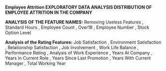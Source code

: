**Employee Attrition 
EXPLORATORY DATA ANALYSIS
DISTRIBUTION OF EMPLOYEE ATTRITION IN THE COMPANY**

**ANALYSIS OF THE FEATURE NAMES:**
Removing Useless Features
, Standard Hours
 , Employee Count
 , Over18
 , Employee Number
 , Stock Option Level

**Analysis of the Rating Features:**
Job Satisfaction
 , Environment Satisfaction
 , Relationship Satisfaction
 , Job Involvement
 , Work Life Balance
 , Performance Rating
 , Analysis of Work Experience
 , Years At Company
 , Years In Current Role
 , Years Since Last Promotion
 , Years With Current Manager
 , Total Working Year

